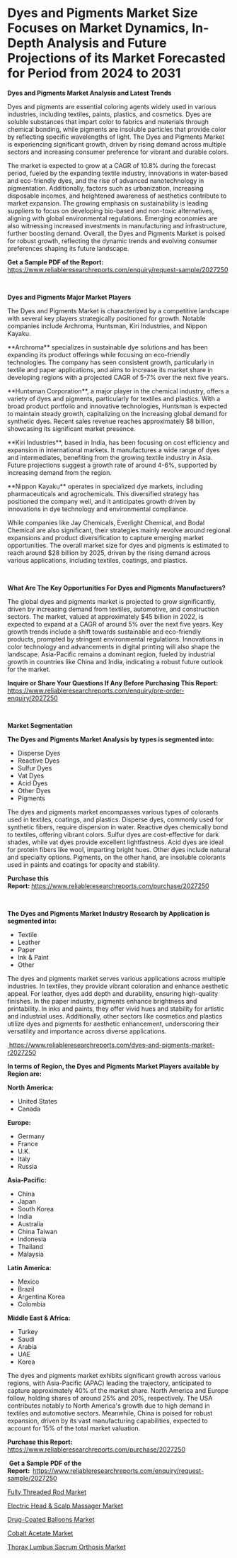 <p><h1>Dyes and Pigments Market Size Focuses on Market Dynamics, In-Depth Analysis and Future Projections of its Market Forecasted for Period from 2024 to 2031</h1></p><p><strong>Dyes and Pigments Market Analysis and Latest Trends</strong></p>
<p><p>Dyes and pigments are essential coloring agents widely used in various industries, including textiles, paints, plastics, and cosmetics. Dyes are soluble substances that impart color to fabrics and materials through chemical bonding, while pigments are insoluble particles that provide color by reflecting specific wavelengths of light. The Dyes and Pigments Market is experiencing significant growth, driven by rising demand across multiple sectors and increasing consumer preference for vibrant and durable colors.</p><p>The market is expected to grow at a CAGR of 10.8% during the forecast period, fueled by the expanding textile industry, innovations in water-based and eco-friendly dyes, and the rise of advanced nanotechnology in pigmentation. Additionally, factors such as urbanization, increasing disposable incomes, and heightened awareness of aesthetics contribute to market expansion. The growing emphasis on sustainability is leading suppliers to focus on developing bio-based and non-toxic alternatives, aligning with global environmental regulations. Emerging economies are also witnessing increased investments in manufacturing and infrastructure, further boosting demand. Overall, the Dyes and Pigments Market is poised for robust growth, reflecting the dynamic trends and evolving consumer preferences shaping its future landscape.</p></p>
<p><strong>Get a Sample PDF of the Report:&nbsp;</strong> <a href="https://www.reliableresearchreports.com/enquiry/request-sample/2027250?utm_campaign=120&utm_medium=2&utm_source=Github&utm_content=ia&utm_term=08112024&utm_id=dyes-and-pigments">https://www.reliableresearchreports.com/enquiry/request-sample/2027250</a></p>
<p>&nbsp;</p>
<p><strong>Dyes and Pigments Major Market Players</strong></p>
<p><p>The Dyes and Pigments Market is characterized by a competitive landscape with several key players strategically positioned for growth. Notable companies include Archroma, Huntsman, Kiri Industries, and Nippon Kayaku.</p><p>**Archroma** specializes in sustainable dye solutions and has been expanding its product offerings while focusing on eco-friendly technologies. The company has seen consistent growth, particularly in textile and paper applications, and aims to increase its market share in developing regions with a projected CAGR of 5-7% over the next five years.</p><p>**Huntsman Corporation**, a major player in the chemical industry, offers a variety of dyes and pigments, particularly for textiles and plastics. With a broad product portfolio and innovative technologies, Huntsman is expected to maintain steady growth, capitalizing on the increasing global demand for synthetic dyes. Recent sales revenue reaches approximately $8 billion, showcasing its significant market presence.</p><p>**Kiri Industries**, based in India, has been focusing on cost efficiency and expansion in international markets. It manufactures a wide range of dyes and intermediates, benefiting from the growing textile industry in Asia. Future projections suggest a growth rate of around 4-6%, supported by increasing demand from the region.</p><p>**Nippon Kayaku** operates in specialized dye markets, including pharmaceuticals and agrochemicals. This diversified strategy has positioned the company well, and it anticipates growth driven by innovations in dye technology and environmental compliance.</p><p>While companies like Jay Chemicals, Everlight Chemical, and Bodal Chemical are also significant, their strategies mainly revolve around regional expansions and product diversification to capture emerging market opportunities. The overall market size for dyes and pigments is estimated to reach around $28 billion by 2025, driven by the rising demand across various applications, including textiles, coatings, and plastics.</p></p>
<p>&nbsp;</p>
<p><strong>What Are The Key Opportunities For Dyes and Pigments Manufacturers?</strong></p>
<p><p>The global dyes and pigments market is projected to grow significantly, driven by increasing demand from textiles, automotive, and construction sectors. The market, valued at approximately $45 billion in 2022, is expected to expand at a CAGR of around 5% over the next five years. Key growth trends include a shift towards sustainable and eco-friendly products, prompted by stringent environmental regulations. Innovations in color technology and advancements in digital printing will also shape the landscape. Asia-Pacific remains a dominant region, fueled by industrial growth in countries like China and India, indicating a robust future outlook for the market.</p></p>
<p><strong>Inquire or Share Your Questions If Any Before Purchasing This Report:</strong> <a href="https://www.reliableresearchreports.com/enquiry/pre-order-enquiry/2027250?utm_campaign=120&utm_medium=2&utm_source=Github&utm_content=ia&utm_term=08112024&utm_id=dyes-and-pigments">https://www.reliableresearchreports.com/enquiry/pre-order-enquiry/2027250</a></p>
<p>&nbsp;</p>
<p><strong>Market Segmentation</strong></p>
<p><strong>The Dyes and Pigments Market Analysis by types is segmented into:</strong></p>
<p><ul><li>Disperse Dyes</li><li>Reactive Dyes</li><li>Sulfur Dyes</li><li>Vat Dyes</li><li>Acid Dyes</li><li>Other Dyes</li><li>Pigments</li></ul></p>
<p><p>The dyes and pigments market encompasses various types of colorants used in textiles, coatings, and plastics. Disperse dyes, commonly used for synthetic fibers, require dispersion in water. Reactive dyes chemically bond to textiles, offering vibrant colors. Sulfur dyes are cost-effective for dark shades, while vat dyes provide excellent lightfastness. Acid dyes are ideal for protein fibers like wool, imparting bright hues. Other dyes include natural and specialty options. Pigments, on the other hand, are insoluble colorants used in paints and coatings for opacity and stability.</p></p>
<p><strong>Purchase this Report:&nbsp;</strong><a href="https://www.reliableresearchreports.com/purchase/2027250?utm_campaign=120&utm_medium=2&utm_source=Github&utm_content=ia&utm_term=08112024&utm_id=dyes-and-pigments">https://www.reliableresearchreports.com/purchase/2027250</a></p>
<p>&nbsp;</p>
<p><strong>The Dyes and Pigments Market Industry Research by Application is segmented into:</strong></p>
<p><ul><li>Textile</li><li>Leather</li><li>Paper</li><li>Ink & Paint</li><li>Other</li></ul></p>
<p><p>The dyes and pigments market serves various applications across multiple industries. In textiles, they provide vibrant coloration and enhance aesthetic appeal. For leather, dyes add depth and durability, ensuring high-quality finishes. In the paper industry, pigments enhance brightness and printability. In inks and paints, they offer vivid hues and stability for artistic and industrial uses. Additionally, other sectors like cosmetics and plastics utilize dyes and pigments for aesthetic enhancement, underscoring their versatility and importance across diverse applications.</p></p>
<p><a href="https://www.reliableresearchreports.com/dyes-and-pigments-market-r2027250?utm_campaign=120&utm_medium=2&utm_source=Github&utm_content=ia&utm_term=08112024&utm_id=dyes-and-pigments">&nbsp;https://www.reliableresearchreports.com/dyes-and-pigments-market-r2027250</a></p>
<p><strong>In terms of Region, the Dyes and Pigments Market Players available by Region are:</strong></p>
<p>
    <p> <strong> North America: </strong>
        <ul>
            <li>United States</li>
            <li>Canada</li>
        </ul>
        </p> 
    <p> <strong> Europe: </strong>
        <ul>
            <li>Germany</li>
            <li>France</li>
            <li>U.K.</li>
            <li>Italy</li>
            <li>Russia</li>
        </ul>
        </p> 
    <p> <strong> Asia-Pacific: </strong>
        <ul>
            <li>China</li>
            <li>Japan</li>
            <li>South Korea</li>
            <li>India</li>
            <li>Australia</li>
            <li>China Taiwan</li>
            <li>Indonesia</li>
            <li>Thailand</li>
            <li>Malaysia</li>
        </ul>
        </p> 
    <p> <strong> Latin America: </strong>
        <ul>
            <li>Mexico</li>
            <li>Brazil</li>
            <li>Argentina Korea</li>
            <li>Colombia</li>
        </ul>
        </p> 
    <p> <strong> Middle East & Africa: </strong>
        <ul>
            <li>Turkey</li>
            <li>Saudi</li>
            <li>Arabia</li>
            <li>UAE</li>
            <li>Korea</li>
        </ul>
    </p>
    </p>
<p><p>The dyes and pigments market exhibits significant growth across various regions, with Asia-Pacific (APAC) leading the trajectory, anticipated to capture approximately 40% of the market share. North America and Europe follow, holding shares of around 25% and 20%, respectively. The USA contributes notably to North America's growth due to high demand in textiles and automotive sectors. Meanwhile, China is poised for robust expansion, driven by its vast manufacturing capabilities, expected to account for 15% of the total market valuation.</p></p>
<p><strong>Purchase this Report: </strong><a href="https://www.reliableresearchreports.com/purchase/2027250?utm_campaign=120&utm_medium=2&utm_source=Github&utm_content=ia&utm_term=08112024&utm_id=dyes-and-pigments">https://www.reliableresearchreports.com/purchase/2027250</a></p>
<p>&nbsp;<strong>Get a Sample PDF of the Report:&nbsp;&nbsp;</strong><a href="https://www.reliableresearchreports.com/enquiry/request-sample/2027250?utm_campaign=120&utm_medium=2&utm_source=Github&utm_content=ia&utm_term=08112024&utm_id=dyes-and-pigments">https://www.reliableresearchreports.com/enquiry/request-sample/2027250</a></p>
<p><strong></strong></p>
<p><p><a href="https://github.com/LacThu1/Market-Research-Report-List-1/blob/main/fully-threaded-rod-market.md?utm_campaign=120&utm_medium=2&utm_source=Github&utm_content=ia&utm_term=08112024&utm_id=dyes-and-pigments">Fully Threaded Rod Market</a></p><p><a href="https://issuu.com/reportprime-2/docs/electric-head-scalp-massager-market_edbe7947421727?utm_campaign=120&utm_medium=2&utm_source=Github&utm_content=ia&utm_term=08112024&utm_id=dyes-and-pigments">Electric Head & Scalp Massager Market</a></p><p><a href="https://issuu.com/reportprime-2/docs/drug-coated-balloons-market-size-20_02f8d520b37660?utm_campaign=120&utm_medium=2&utm_source=Github&utm_content=ia&utm_term=08112024&utm_id=dyes-and-pigments">Drug-Coated Balloons Market</a></p><p><a href="https://github.com/ChristianClark406/Market-Research-Report-List-1/blob/main/cobalt-acetate-market.md?utm_campaign=120&utm_medium=2&utm_source=Github&utm_content=ia&utm_term=08112024&utm_id=dyes-and-pigments">Cobalt Acetate Market</a></p><p><a href="https://issuu.com/reportprime-2/docs/thorax-lumbus-sacrum-orthosis-marke_399181de072296?utm_campaign=120&utm_medium=2&utm_source=Github&utm_content=ia&utm_term=08112024&utm_id=dyes-and-pigments">Thorax Lumbus Sacrum Orthosis Market</a></p></p>